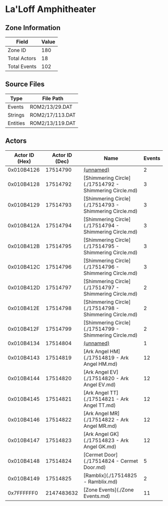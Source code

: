 # La'Loff Amphitheater

## Zone Information

| Field        |   Value |
|--------------|---------|
| Zone ID      |     180 |
| Total Actors |      18 |
| Total Events |     102 |

## Source Files

| Type     | File Path       |
|----------|-----------------|
| Events   | ROM2/13/29.DAT  |
| Strings  | ROM2/17/113.DAT |
| Entities | ROM2/13/119.DAT |

## Actors

| Actor ID (Hex)   |   Actor ID (Dec) | Name                                                   |   Events |
|------------------|------------------|--------------------------------------------------------|----------|
| 0x010B4126       |         17514790 | [(unnamed)](./17514790.md)                             |        2 |
| 0x010B4128       |         17514792 | [Shimmering Circle](./17514792 - Shimmering Circle.md) |        3 |
| 0x010B4129       |         17514793 | [Shimmering Circle](./17514793 - Shimmering Circle.md) |        3 |
| 0x010B412A       |         17514794 | [Shimmering Circle](./17514794 - Shimmering Circle.md) |        3 |
| 0x010B412B       |         17514795 | [Shimmering Circle](./17514795 - Shimmering Circle.md) |        3 |
| 0x010B412C       |         17514796 | [Shimmering Circle](./17514796 - Shimmering Circle.md) |        3 |
| 0x010B412D       |         17514797 | [Shimmering Circle](./17514797 - Shimmering Circle.md) |        2 |
| 0x010B412E       |         17514798 | [Shimmering Circle](./17514798 - Shimmering Circle.md) |        2 |
| 0x010B412F       |         17514799 | [Shimmering Circle](./17514799 - Shimmering Circle.md) |        2 |
| 0x010B4134       |         17514804 | [(unnamed)](./17514804.md)                             |        1 |
| 0x010B4143       |         17514819 | [Ark Angel HM](./17514819 - Ark Angel HM.md)           |       12 |
| 0x010B4144       |         17514820 | [Ark Angel EV](./17514820 - Ark Angel EV.md)           |       12 |
| 0x010B4145       |         17514821 | [Ark Angel TT](./17514821 - Ark Angel TT.md)           |       12 |
| 0x010B4146       |         17514822 | [Ark Angel MR](./17514822 - Ark Angel MR.md)           |       12 |
| 0x010B4147       |         17514823 | [Ark Angel GK](./17514823 - Ark Angel GK.md)           |       12 |
| 0x010B4148       |         17514824 | [Cermet Door](./17514824 - Cermet Door.md)             |        5 |
| 0x010B4149       |         17514825 | [Ramblix](./17514825 - Ramblix.md)                     |        2 |
| 0x7FFFFFF0       |       2147483632 | [Zone Events](./Zone Events.md)                        |       11 |